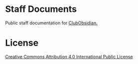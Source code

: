 # Staff Documents
Public staff documentation for [ClubObsidian.](http://www.clubobsidian.com)


# License
[Creative Commons Attribution 4.0 International Public License](LICENSE.md)
